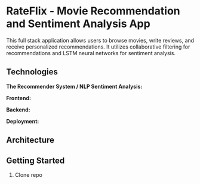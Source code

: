 # RateFlix - Movie Recommendation and Sentiment Analysis App

This full stack application allows users to browse movies, write reviews, and receive personalized recommendations. It utilizes collaborative filtering for recommendations and LSTM neural networks for sentiment analysis.

## Technologies
**The Recommender System / NLP Sentiment Analysis:**

**Frontend:**

**Backend:** 

**Deployment:**


## Architecture



## Getting Started

1. Clone repo
